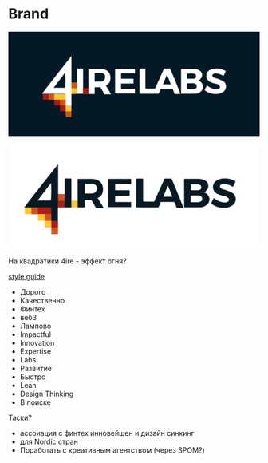 # Brand

![](../../.gitbook/assets/4ire-labs-logo.png)

![](../../.gitbook/assets/fonts-+-colors-2.png)

На квадратики 4ire - эффект огня?

[style guide](https://www.figma.com/file/TBaNlFwSZ3i9mB7UdN1wCD44/4IRE-Style-Guide)

* Дорого
* Качественно
* Финтех
* веб3
* Лампово
* Impactful
* Innovation
* Expertise
* Labs
* Развитие
* Быстро
* Lean
* Design Thinking
* В поиске

Таски?

* ассоиация с финтех инновейшен и дизайн синкинг
* для Nordic стран
* Поработать с креативным агентством \(через SPOM?\)

